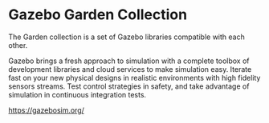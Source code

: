 # Gazebo Garden Collection

The Garden collection is a set of Gazebo libraries compatible with
each other.

Gazebo brings a fresh approach to simulation with a complete toolbox
of development libraries and cloud services to make simulation easy. Iterate
fast on your new physical designs in realistic environments with high fidelity
sensors streams. Test control strategies in safety, and take advantage of
simulation in continuous integration tests.

https://gazebosim.org/
